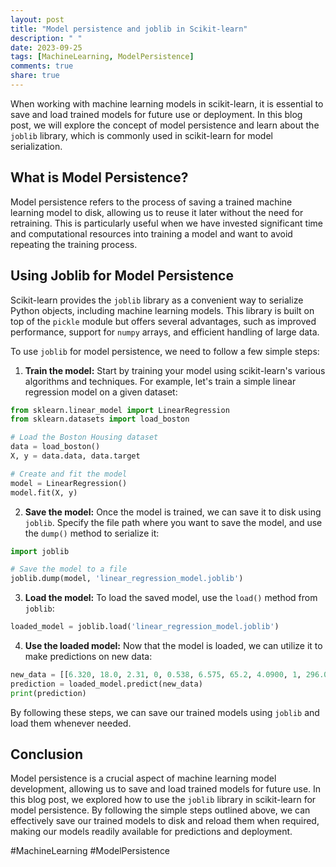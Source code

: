 ```yaml
---
layout: post
title: "Model persistence and joblib in Scikit-learn"
description: " "
date: 2023-09-25
tags: [MachineLearning, ModelPersistence]
comments: true
share: true
---
```


When working with machine learning models in scikit-learn, it is essential to save and load trained models for future use or deployment. In this blog post, we will explore the concept of model persistence and learn about the `joblib` library, which is commonly used in scikit-learn for model serialization.

## What is Model Persistence?

Model persistence refers to the process of saving a trained machine learning model to disk, allowing us to reuse it later without the need for retraining. This is particularly useful when we have invested significant time and computational resources into training a model and want to avoid repeating the training process.

## Using Joblib for Model Persistence

Scikit-learn provides the `joblib` library as a convenient way to serialize Python objects, including machine learning models. This library is built on top of the `pickle` module but offers several advantages, such as improved performance, support for `numpy` arrays, and efficient handling of large data.

To use `joblib` for model persistence, we need to follow a few simple steps:

1. **Train the model:** Start by training your model using scikit-learn's various algorithms and techniques. For example, let's train a simple linear regression model on a given dataset:

```python
from sklearn.linear_model import LinearRegression
from sklearn.datasets import load_boston

# Load the Boston Housing dataset
data = load_boston()
X, y = data.data, data.target

# Create and fit the model
model = LinearRegression()
model.fit(X, y)
```

2. **Save the model:** Once the model is trained, we can save it to disk using `joblib`. Specify the file path where you want to save the model, and use the `dump()` method to serialize it:

```python
import joblib

# Save the model to a file
joblib.dump(model, 'linear_regression_model.joblib')
```

3. **Load the model:** To load the saved model, use the `load()` method from `joblib`:

```python
loaded_model = joblib.load('linear_regression_model.joblib')
```

4. **Use the loaded model:** Now that the model is loaded, we can utilize it to make predictions on new data:

```python
new_data = [[6.320, 18.0, 2.31, 0, 0.538, 6.575, 65.2, 4.0900, 1, 296.0, 15.3, 396.90, 4.98]]
prediction = loaded_model.predict(new_data)
print(prediction)
```

By following these steps, we can save our trained models using `joblib` and load them whenever needed.

## Conclusion

Model persistence is a crucial aspect of machine learning model development, allowing us to save and load trained models for future use. In this blog post, we explored how to use the `joblib` library in scikit-learn for model persistence. By following the simple steps outlined above, we can effectively save our trained models to disk and reload them when required, making our models readily available for predictions and deployment.

#MachineLearning #ModelPersistence